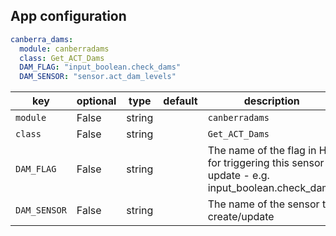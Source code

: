 
## App configuration

```yaml
canberra_dams:
  module: canberradams
  class: Get_ACT_Dams
  DAM_FLAG: "input_boolean.check_dams"
  DAM_SENSOR: "sensor.act_dam_levels"
```

key | optional | type | default | description
-- | -- | -- | -- | --
`module` | False | string | | `canberradams`
`class` | False | string | | `Get_ACT_Dams`
`DAM_FLAG` | False | string | | The name of the flag in HA for triggering this sensor update - e.g. input_boolean.check_dams 
`DAM_SENSOR` | False | string | | The name of the sensor to create/update

